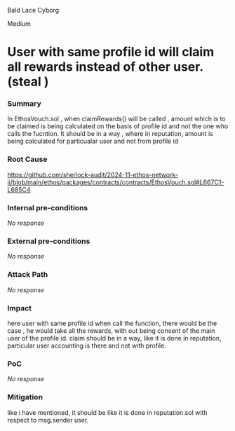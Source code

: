 Bald Lace Cyborg

Medium

# User with same profile id will claim all rewards instead of other user. (steal )

### Summary

In EthosVouch.sol , when claimRewards() will be called , amount which is to be claimed is being calculated on the basis of profile id and not the one who calls the fucntion. It should be in a way , where in reputation, amount is being calculated for particualar user and not from profile id

### Root Cause

https://github.com/sherlock-audit/2024-11-ethos-network-ii/blob/main/ethos/packages/contracts/contracts/EthosVouch.sol#L667C1-L685C4


### Internal pre-conditions

_No response_

### External pre-conditions

_No response_

### Attack Path

_No response_

### Impact

here user with same profile id when call the function, there would be the case , he would take all the rewards, with out being consent of the main user of the profile id. claim should be in a way, like it is done in reputation, particular user accounting is there and not with profile. 

### PoC

_No response_

### Mitigation

like i have mentioned, it should be like it is done in reputation.sol with respect to msg.sender user. 